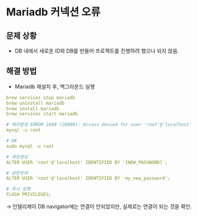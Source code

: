 # Mariadb 커넥션 오류

## 문제 상황

- DB 내에서 새로운 ID와 DB를 만들어 프로젝트를 진행하려 했으나 되지 않음.

## 해결 방법

- Mariadb 재설치 후, 백그라운드 실행

```yaml
brew services stop mariadb 
brew uninstall mariadb
brew install mariadb
brew services start mariadb
```

```yaml
# 에러발생 ERROR 1698 (28000): Access denied for user 'root'@'localhost'
mysql -u root 

# OK
sudo mysql -u root 
```

```yaml
# 계정생성
ALTER USER 'root'@'localhost' IDENTIFIED BY '[NEW_PASSWORD]';

# 권한부여
ALTER USER 'root'@'localhost' IDENTIFIED BY 'my_new_password';

# 즉시 실행
FLUSH PRIVILEGES;
```

→ 인텔리제이 DB navigator에는 연결이 안되었지만, 실제로는 연결이 되는 것을 확인.
